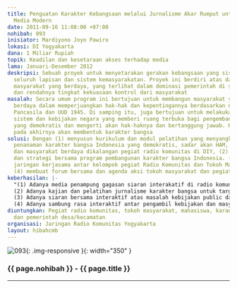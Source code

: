 ```yaml
---
title: Penguatan Karakter Kebangsaan melalui Jurnalisme Akar Rumput untuk Pengembangan
  Media Modern
date: 2011-09-16 11:08:00 +07:00
nohibah: 093
inisiator: Mardiyono Joyo Pawiro
lokasi: DI Yogyakarta
dana: 1 Miliar Rupiah
topik: Keadilan dan kesetaraan akses terhadap media
lama: Januari-Desember 2012
deskripsi: Sebuah proyek untuk menyetarakan gerakan kebangsaan yang sistemik pada
  seluruh lapisan dan sistem kemasyarakatan. Proyek ini berdiri atas dasar belum terbentuknya
  masyarakat yang berdaya, yang terlihat dalam dominasi pemerintah di semua sektor
  dan rendahnya tingkat kekuasaan kontrol dari masyarakat
masalah: Secara umum program ini bertujuan untuk membangun masyarakat yang sadar dan
  berdaya dalam memperjuangkan hak-hak dan kepentingannya berdasarkan nilai-nilai
  Pancasila dan UUD 1945. Di samping itu, juga bertujuan untuk melakukan pembongkaran
  sistem dan kebijakan negara yang memberi ruang terbuka bagi pengembangan masyarakat
  yang demokratis dan mengerti akan hak-haknya dan bertanggung jawab. Kedua hal tersebut
  pada akhirnya akan membentuk karakter bangsa
solusi: Dengan (1) menyusun kurikulum dan modul pelatihan yang menyangkut persoalan
  penanaman karakter bangsa Indonesia yang demokratis, sadar akan HAM, toleransi,
  dan masyarakat berdaya dikalangan pegiat radio komunitas di DIY, (2) menyusun agenda
  dan strategi bersama program pembangunan karakter bangsa Indonesia. (3) membangun
  jaringan kerjasama antar kelompok pegiat Radio Komunitas dan Tokoh Masyarakat, dan
  (4) membuat forum bersama dan agenda aksi tokoh masyarakat dan pegiat radio komunitas
keberhasilan: |-
  "(1) Adanya media penampung gagasan siaran interakatif di radio komunitas
  (2) Adanya kajian dan pelatihan jurnalisme karakter bangsa untuk target group dari narasumber yang kredibel
  (3) Adanya siaran bersama interaktif atas masalah kebijakan public dan degradasi karakter berbangsa
  (4) Adanya sambung rasa interaktif antar pengambil kebijakan dan masyarakat sipil atas masalah publik"
diuntungkan: Pegiat radio komunitas, tokoh masyarakat, mahasiswa, karang taruna, sekolah,
  dan pemerintah desa/kecamatan
organisasi: Jaringan Radio Komunitas Yogyakarta
layout: hibahcmb
---
```


![093](/static/img/hibahcmb/093.png){: .img-responsive }{: width="350" }

### {{ page.nohibah }} - {{ page.title }}

---
